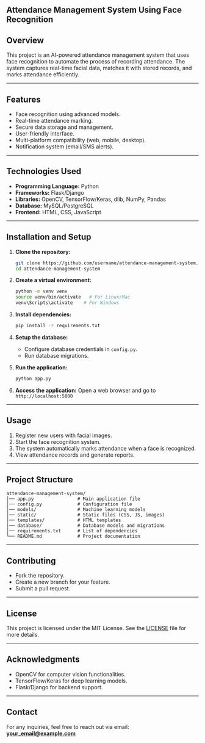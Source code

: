 ##  Attendance Management System Using Face Recognition

## **Overview**
This project is an AI-powered attendance management system that uses face recognition to automate the process of recording attendance. The system captures real-time facial data, matches it with stored records, and marks attendance efficiently.

---

## **Features**
- Face recognition using advanced models.
- Real-time attendance marking.
- Secure data storage and management.
- User-friendly interface.
- Multi-platform compatibility (web, mobile, desktop).
- Notification system (email/SMS alerts).

---

## **Technologies Used**
- **Programming Language:** Python
- **Frameworks:** Flask/Django
- **Libraries:** OpenCV, TensorFlow/Keras, dlib, NumPy, Pandas
- **Database:** MySQL/PostgreSQL
- **Frontend:** HTML, CSS, JavaScript

---

## **Installation and Setup**
1. **Clone the repository:**
   ```bash
   git clone https://github.com/username/attendance-management-system.git
   cd attendance-management-system
   ```

2. **Create a virtual environment:**
   ```bash
   python -m venv venv
   source venv/bin/activate   # For Linux/Mac
   venv\Scripts\activate    # For Windows
   ```

3. **Install dependencies:**
   ```bash
   pip install -r requirements.txt
   ```

4. **Setup the database:**
   - Configure database credentials in `config.py`.
   - Run database migrations.

5. **Run the application:**
   ```bash
   python app.py
   ```

6. **Access the application:**
   Open a web browser and go to `http://localhost:5000`

---

## **Usage**
1. Register new users with facial images.
2. Start the face recognition system.
3. The system automatically marks attendance when a face is recognized.
4. View attendance records and generate reports.

---

## **Project Structure**
```
attendance-management-system/
│── app.py                # Main application file
│── config.py             # Configuration file
│── models/               # Machine learning models
│── static/               # Static files (CSS, JS, images)
│── templates/            # HTML templates
│── database/             # Database models and migrations
│── requirements.txt      # List of dependencies
└── README.md             # Project documentation
```

---

## **Contributing**
- Fork the repository.
- Create a new branch for your feature.
- Submit a pull request.

---

## **License**
This project is licensed under the MIT License. See the [LICENSE](LICENSE) file for more details.

---

## **Acknowledgments**
- OpenCV for computer vision functionalities.
- TensorFlow/Keras for deep learning models.
- Flask/Django for backend support.

---

## **Contact**
For any inquiries, feel free to reach out via email: **your_email@example.com**
